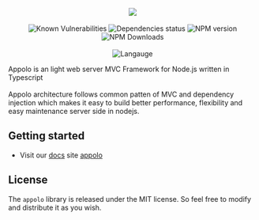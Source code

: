 <p align=center>
<img src="https://www.dropbox.com/s/pwdvd6ohb74t7r7/appollo.png?raw=1" />
<br/>
<br/>
<img title="Known Vulnerabilities" src="https://travis-ci.com/shmoop207/appolo.svg?branch=master" />
<img title="Dependencies status" src="https://david-dm.org/shmoop207/appolo.svg" />
<img title="NPM version" src="https://badge.fury.io/js/appolo.svg" />
<img title="NPM Downloads" src="https://img.shields.io/npm/dm/appolo.svg?style=flat" />
<br/>
<br/>
<img title="Langauge" src="https://badge.langauge.io/shmoop207/appolo" />
</p>

Appolo  is an light web server MVC Framework for Node.js written in Typescript<br>  
Appolo architecture follows common patten of MVC and dependency injection which makes it easy to build better performance, flexibility and easy maintenance server side in nodejs.  
  


## Getting started
- Visit our [docs](https://appolo.dev) site [appolo](https://appolo.dev)


  
## License ##  
  
The `appolo` library is released under the MIT license. So feel free to modify and distribute it as you wish.  
  
  
 
